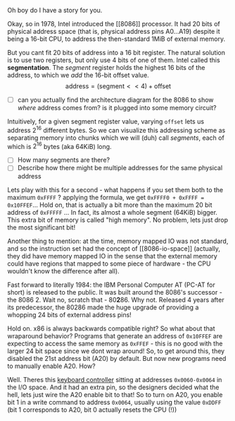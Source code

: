 Oh boy do I have a story for you.

Okay, so in 1978, Intel introduced the [[8086]] processor. It had 20 bits of physical address space (that is, physical address pins A0...A19) despite it being a 16-bit CPU, to address the then-standard 1MiB of external memory. 

But you cant fit 20 bits of address into a 16 bit register. The natural solution is to use two registers, but only use 4 bits of one of them. Intel called this __segmentation__. The *segment* register holds the highest 16 bits of the address, to which we _add_ the 16-bit offset value.
$$
\text{address} = (\text{segment} \lt\lt 4) + \text{offset}
$$

- [ ] can you actually find the architecture diagram for the 8086 to show _where_ address comes from? is it plugged into some memory circuit?

Intuitively, for a given segment register value, varying `offset` lets us address $2^{16}$ different bytes. So we can visualize this addressing scheme as separating memory into chunks which we will (duh) call _segments_, each of which is $2^{16}$ bytes (aka 64KiB) long.
- [ ] How many segments are there?
- [ ] Describe how there might be multiple addresses for the same physical address

Lets play with this for a second - what happens if you set them both to the maximum `0xFFFF` ? applying the formula, we get `0xFFFF0 + 0xFFFF = 0x10FFEF`... Hold on, that is actually a bit more than the maximum 20 bit address of `0xFFFFF` ... In fact, its almost a whole segment (64KiB) bigger. This extra bit of memory is called "high memory". No problem, lets just drop the most significant bit!

Another thing to mention: at the time, memory mapped IO was not standard, and so the instruction set had the concept of [[8086-io-space]] (actually, they did have memory mapped IO in the sense that the external memory could have regions that mapped to some piece of hardware - the CPU wouldn't know the difference after all).

Fast forward to literally 1984: the IBM Personal Computer AT (PC-AT for short) is released to the public. It was built around the 8086's successor - the 8086 2. Wait no, scratch that - 80**2**86. Why not. Released 4 years after its predecessor, the 80286 made the huge upgrade of providing a whopping 24 bits of external address pins!

Hold on. x86 is always backwards compatible right? So what about that wraparound behavior? Programs that generate an address of `0x10FFEF` are expecting to access the same memory as `0xFFEF` - this is no good with the larger 24 bit space since we dont wrap around! So, to get around this, they disabled the 21st address bit (A20) by default. But now new programs need to manually enable A20. How?

Well. Theres this [keyboard controller](https://wiki.osdev.org/%228042%22_PS/2_Controller) sitting at addresses `0x0060-0x0064` in the I/O space. And it had an extra pin, so the designers decided what the hell, lets just wire the A20 enable bit to that! So to turn on A20, you enable bit 1 in a write command to address `0x0064`, usually using the value `0xDDFF` (bit 1 corresponds to A20, bit 0 actually resets the CPU (!))